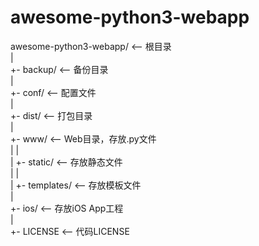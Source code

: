 # awesome-python3-webapp  

awesome-python3-webapp/  <-- 根目录  
|  
+- backup/               <-- 备份目录  
|  
+- conf/                 <-- 配置文件  
|  
+- dist/                 <-- 打包目录  
|  
+- www/                  <-- Web目录，存放.py文件  
|  |  
|  +- static/            <-- 存放静态文件  
|  |   
|  +- templates/         <-- 存放模板文件  
|  
+- ios/                  <-- 存放iOS App工程  
|  
+- LICENSE               <-- 代码LICENSE  
